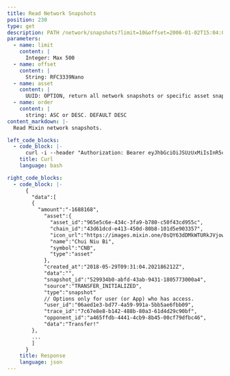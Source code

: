 ```yaml
---
title: Read Network Snapshots
position: 230
type: get
description: PATH /network/snapshots?limit=10&offset=2006-01-02T15:04:05.999999999Z07:00&asset=965e5c6e-434c-3fa9-b780-c50f43cd955c
parameters:
  - name: limit
    content: |
      Integer: Max 500
  - name: offset
    content: |
      String: RFC3339Nano
  - name: asset
    content: |
      UUID: OPTION, return all network snapshots or specific asset snapshots.
  - name: order
    content: |
      string: ASC or DESC. DEFAULT DESC
content_markdown: |-
  Read Mixin network snapshots.

left_code_blocks:
  - code_block: |-
      curl -i --header "Authorization: Bearer eyJhbGciOiJSUzUxMiIsInR5cCI6IkpXVCJ9.eyJleHAiOjE1Mjc1ODYyODQsImlhdCI6MTUyNzU4NjIyNCwianRpIjoiMjZlMjQyM2QtZGUzMC00MTA0LTkyZTQtOTk2MzczOWRkZGE5Iiwic2lkIjoiYWM2ZDFmODYtYTY0Yi00NWRkLTllZmEtN2JmMGVjZjI2MDU2Iiwic2lnIjoiMGIxNGJlZTU5YjE1ODU0MjI1ZTc5ZTU4ZDQwMjZkNDJhYWUyY2Q4ODM4OWE1N2RhNjU4YTRlMjVhNzJlNjRlZSIsInVpZCI6IjMxYjFhMTdjLWFiMzgtNGFhNC05YmM5LWY0NjQyNzEyODExMyJ9.0OUDLd0E1SKslsBJ5nHDE3bC9XKQc_6PPSqBD6Z2E9XYMjQyGht3QWF-uQLohCwbtR_Q7w3_my5MoWM4UyHtWlYh8-mJwg54VFWlhLuFLcWTeG8P971WGVc8oOqNspsEnxDxdBezQVqF1N-XjUtJsVsyJkT6ZEX7VazRm2I2xMM" --header "Content-Type: application/json" --header "Content-length: 0" "https://api.mixin.one/network/snapshots?limit=10&offset=2018-05-29T16:30:24.845515732+08:00"
    title: Curl
    language: bash

right_code_blocks:
  - code_block: |-
      {
        "data":[  
        {  
          "amount":"-1688168",
            "asset":{
              "asset_id":"965e5c6e-434c-3fa9-b780-c50f43cd955c",
              "chain_id":"43d61dcd-e413-450d-80b8-101d5e903357",
              "icon_url":"https://images.mixin.one/0sQY63dDMkWTURkJVjowWY6Le4ICjAFuu3ANVyZA4uI3UdkbuOT5fjJUT82ArNYmZvVcxDXyNjxoOv0TAYbQTNKS=s128",
              "name":"Chui Niu Bi",
              "symbol":"CNB",
              "type":"asset"
            },
            "created_at":"2018-05-29T09:31:04.202186212Z",
            "data":"",
            "snapshot_id":"529934b0-abfd-43ab-9431-1805773000a4",
            "source":"TRANSFER_INITIALIZED",
            "type":"snapshot"
            // Options only for user (or App) who has access.
            "user_id":"06aed1e3-bd77-4a59-991a-5bb5ae6fbb09",
            "trace_id":"7c67e8e8-b142-488b-80a3-61d4d29c90bf",
            "opponent_id":"a465ffdb-4441-4cb9-8b45-00cf79dfbc46",
            "data":"Transfer!"
        },
        ...
        ]
      }
    title: Response
    language: json
---
```


